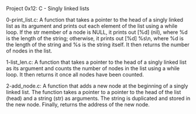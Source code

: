 Project 0x12: C - Singly linked lists

0-print_list.c: A function that takes a pointer to the head of a singly linked list as its argument
and prints out each element of the list using a while loop.
If the str member of a node is NULL, it prints out [%d] (nil), where %d is the length of the string;
otherwise, it prints out [%d] %s\n, where %d is the length of the string and %s is the string itself.
It then returns the number of nodes in the list.

1-list_len.c: A function that takes a pointer to the head of a singly linked list as its argument
and counts the number of nodes in the list using a while loop.
It then returns it once all nodes have been counted.

2-add_node.c: A function that adds a new node at the beginning of a singly linked list.
The function takes a pointer to a pointer to the head of the list (head) and a string (str) as arguments.
The string is duplicated and stored in the new node. Finally, returns the address of the new node.
